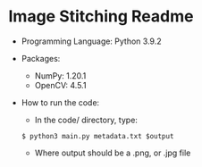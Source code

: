 # Image Stitching Readme
- Programming Language: Python 3.9.2
- Packages: 
    - NumPy: 1.20.1
    - OpenCV: 4.5.1

- How to run the code:
    - In the code/ directory, type:
    ```
    $ python3 main.py metadata.txt $output
    ```
    - Where output should be a .png, or .jpg file
